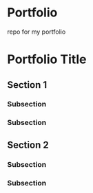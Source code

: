 # Portfolio
repo for my portfolio
# Portfolio Title

## Section 1

### Subsection

### Subsection

## Section 2

### Subsection

### Subsection
